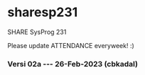 # sharesp231

SHARE SysProg 231

Please update ATTENDANCE everyweek! :)

### Versi 02a --- 26-Feb-2023 (cbkadal)
